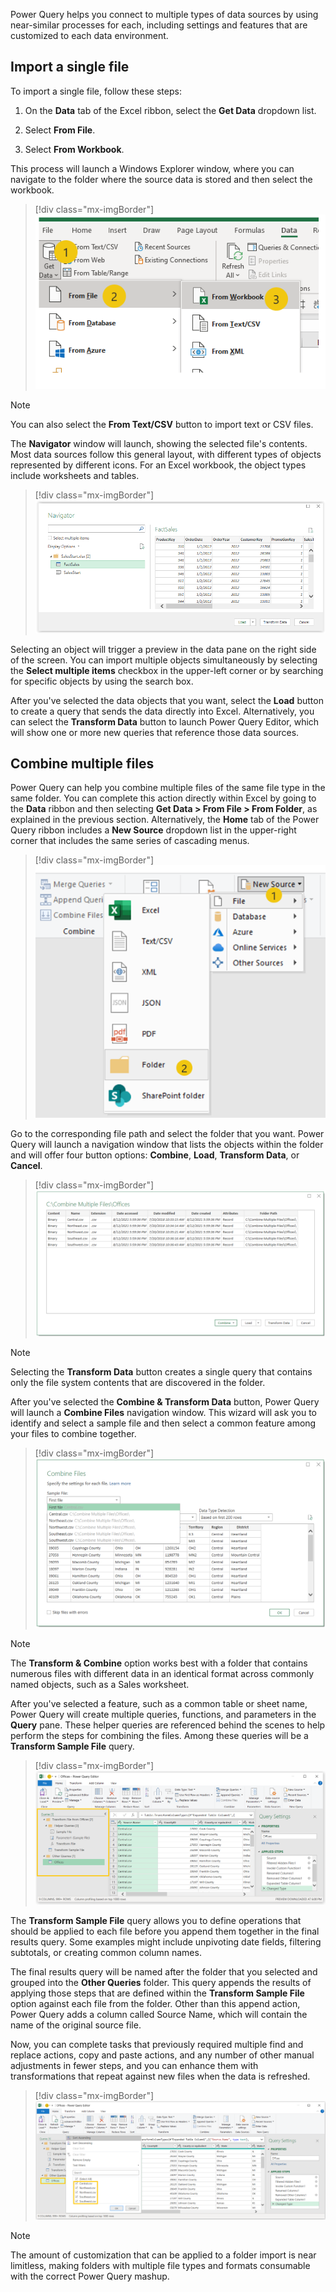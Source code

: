 Power Query helps you connect to multiple types of data sources by using near-similar processes for each, including settings and features that are customized to each data environment.

## Import a single file

To import a single file, follow these steps:

1. On the **Data** tab of the Excel ribbon, select the **Get Data** dropdown list.

1. Select **From File**.

1. Select **From Workbook**.

This process will launch a Windows Explorer window, where you can navigate to the folder where the source data is stored and then select the workbook.

> [!div class="mx-imgBorder"]
> [![Screenshot of importing a single file from the Excel ribbon.](../media/3-1-workbook.png)](../media/3-1-workbook.png#lightbox)

> [!NOTE]
> You can also select the **From Text/CSV** button to import text or CSV files.

The **Navigator** window will launch, showing the selected file's contents. Most data sources follow this general layout, with different types of objects represented by different icons. For an Excel workbook, the object types include worksheets and tables.

> [!div class="mx-imgBorder"]
> [![Screenshot of the Navigator window displaying FactSales.](../media/3-2-navigator.png)](../media/3-2-navigator.png#lightbox)

Selecting an object will trigger a preview in the data pane on the right side of the screen. You can import multiple objects simultaneously by selecting the **Select multiple items** checkbox in the upper-left corner or by searching for specific objects by using the search box.

After you've selected the data objects that you want, select the **Load** button to create a query that sends the data directly into Excel. Alternatively, you can select the **Transform Data** button to launch Power Query Editor, which will show one or more new queries that reference those data sources.

## Combine multiple files

Power Query can help you combine multiple files of the same file type in the same folder. You can complete this action directly within Excel by going to the **Data** ribbon and then selecting **Get Data > From File > From Folder**, as explained in the previous section. Alternatively, the **Home** tab of the Power Query ribbon includes a **New Source** dropdown list in the upper-right corner that includes the same series of cascading menus.

> [!div class="mx-imgBorder"]
> [![Screenshot of the Power Query Editor window with Home > New Sources window displayed.](../media/3-3-new-source.png)](../media/3-3-new-source.png#lightbox)

Go to the corresponding file path and select the folder that you want. Power Query will launch a navigation window that lists the objects within the folder and will offer four button options: **Combine**, **Load**, **Transform Data**, or **Cancel**.

> [!div class="mx-imgBorder"]
> [![Screenshot of the Combine User Interface window with files in the folder.](../media/3-4-files.png)](../media/3-4-files.png#lightbox)

> [!NOTE]
> Selecting the **Transform Data** button creates a single query that contains only the file system contents that are discovered in the folder.

After you've selected the **Combine & Transform Data** button, Power Query will launch a **Combine Files** navigation window. This wizard will ask you to identify and select a sample file and then select a common feature among your files to combine together.

> [!div class="mx-imgBorder"]
> [![Screenshot example of the Combine Files navigation window.](../media/3-5-sample.png)](../media/3-5-sample.png#lightbox)

> [!NOTE]
> The **Transform & Combine** option works best with a folder that contains numerous files with different data in an identical format across commonly named objects, such as a Sales worksheet.

After you've selected a feature, such as a common table or sheet name, Power Query will create multiple queries, functions, and parameters in the **Query** pane. These helper queries are referenced behind the scenes to help perform the steps for combining the files. Among these queries will be a **Transform Sample File** query.

> [!div class="mx-imgBorder"]
> [![Screenshot of the Query Pane with the Helper Queries folder containing parameters, functions, and queries.](../media/3-6-query-pane.png)](../media/3-6-query-pane.png#lightbox)

The **Transform Sample File** query allows you to define operations that should be applied to each file before you append them together in the final results query. Some examples might include unpivoting date fields, filtering subtotals, or creating common column names.

The final results query will be named after the folder that you selected and grouped into the **Other Queries** folder. This query appends the results of applying those steps that are defined within the **Transform Sample File** option against each file from the folder. Other than this append action, Power Query adds a column called Source Name, which will contain the name of the original source file.

Now, you can complete tasks that previously required multiple find and replace actions, copy and paste actions, and any number of other manual adjustments in fewer steps, and you can enhance them with transformations that repeat against new files when the data is refreshed.

> [!div class="mx-imgBorder"]
> [![Screenshot of the Power Query Editor window with all five office location CSV files combined into one Office query or table.](../media/3-7-office-query.png)](../media/3-7-office-query.png#lightbox)

> [!NOTE]
> The amount of customization that can be applied to a folder import is near limitless, making folders with multiple file types and formats consumable with the correct Power Query mashup.
